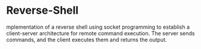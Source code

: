 # Reverse-Shell
mplementation of a reverse shell using socket programming to establish a client-server architecture for remote command execution. The server sends commands, and the client executes them and returns the output.
